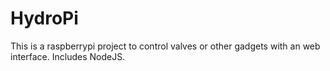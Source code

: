 # HydroPi
This is a raspberrypi project to control valves or other gadgets with an web interface. Includes NodeJS.
